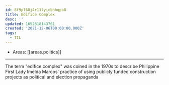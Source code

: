 ```yaml
---
id: 8f9pl60j4r11lyicbnhqpa8
title: Edifice Complex
desc: ''
updated: 1652818143761
created: '2021-12-06T00:00:00.000Z'
tags:
  - TIL
---
```


- Areas: [[areas.politics]]

---

The term "edifice complex" was coined in the 1970s to describe Philippine First Lady Imelda Marcos' practice of using publicly funded construction projects as political and election propaganda
